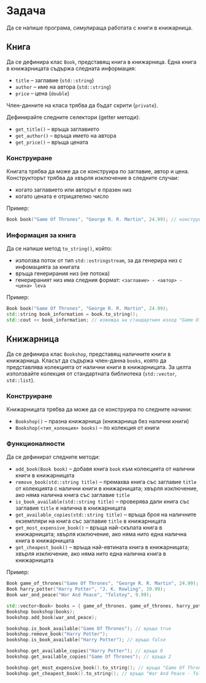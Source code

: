 Задача
======
Да се напише програма, симулираща работата с книги в книжарница.

Книга
-----
Да се дефинира клас `Book`, представящ книга в книжарница. Една книга в
книжарницата съдържа следната информация:
* `title` – заглавие (`std::string`)
* `author` – име на автора (`std::string`)
* `price` – цена (`double`)

Член-данните на класа трябва да бъдат скрити (`private`).

Дефинирайте следните селектори (getter методи):
* `get_title()` – връща заглавието
* `get_author()` – връща името на автора
* `get_price()` – връща цената

### Конструиране
Книгата трябва да може да се конструира по заглавие, автор и цена.
Конструкторът трябва да хвърля изключение в следните случаи:
* когато заглавието или авторът е празен низ
* когато цената е отрицателно число

Пример:
```cpp
Book book("Game Of Thrones", "George R. R. Martin", 24.99); // конструира книга със заглавие "Game Of Thrones", автор "George R. R. Martin" и цена 24.99 лева
```

### Информация за книга
Да се напише метод `to_string()`, който:
* използва поток от тип `std::ostringstream`, за да генерира низ с инфомацията
за книгата
* връща генерирания низ (не потока)
* генерираният низ има следния формат: `<заглавие> - <автор> - <цена> leva`

Пример:
```cpp
Book book("Game Of Thrones", "George R. R. Martin", 24.99);
std::string book_information = book.to_string();
std::cout << book_information; // извежда на стандартния изход "Game Of Thrones - George R. R. Martin - 24.99 leva"
```

Книжарница
----------
Да се дефинира клас `Bookshop`, представящ наличните книги в книжарница. Класът
да съдържа член-даннa `books`, която да представлява колекцията от налични книги
в книжарницата. За целта използвайте колекция от стандартната библиотека
(`std::vector`, `std::list`).

### Конструиране
Книжарницата трябва да може да се конструира по следните начини:
* `Bookshop()` – празна книжарница (книжарница без налични книги)
* `Bookshop(<тип_колекция> books)` – по колекция от книги

### Функционалности
Да се дефинират следните методи:
* `add_book(Book book)` – добавя книга `book` към колекцията от налични книги в
книжарницата
* `remove_book(std::string title)` – премахва книга със заглавие `title` от
колекцията с налични книги в книжарницата; хвърля изключение, ако няма налична
книга със заглавие `title`
* `is_book_available(std::string title)` – проверява дали книга със заглавие
`title` е налична в книжарницата
* `get_available_copies(std::string title)` – връща броя на наличните екземпляри
на книга със заглавие `title` в книжарницата
* `get_most_expensive_book()` – връща най-скъпата книга в книжарницата; хвърля
изключение, ако няма нито една налична книга в книжарницата
* `get_cheapest_book()` – връща най-евтината книга в книжарницата; хвърля
изключение, ако няма нито една налична книга в книжарницата

Пример:
```cpp
Book game_of_thrones("Game Of Thrones", "George R. R. Martin", 24.99);
Book harry_potter("Harry Potter", "J. K. Rowling", 19.99);
Book war_and_peace("War And Peace", "Tolstoy", 9.99);

std::vector<Book> books = { game_of_thrones, game_of_thrones, harry_potter };
Bookshop bookshop(books);
bookshop.add_book(war_and_peace);

bookshop.is_book_available("Game Of Thrones"); // връща true
bookshop.remove_book("Harry Potter");
bookshop.is_book_available("Harry Potter"); // връща false

bookshop.get_available_copies("Harry Potter"); // връща 0
bookshop.get_available_copies("Game Of Thrones"); // връща 2

bookshop.get_most_expensive_book().to_string(); // връща "Game Of Thrones - George R. R. Martin - 24.99 leva"
bookshop.get_cheapest_book().to_string(); // връща "War And Peace - Tolstoy - 9.99 leva"
```
